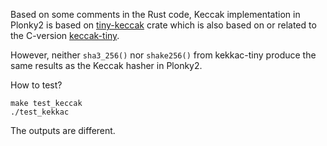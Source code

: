 Based on some comments in the Rust code, Keccak implementation in Plonky2 is based on [tiny-keccak](https://docs.rs/tiny-keccak/latest/tiny_keccak/) crate which is also based on or related to the C-version [keccak-tiny](https://github.com/coruus/keccak-tiny).

However, neither ``sha3_256()`` nor ``shake256()`` from kekkac-tiny produce the same results as the Keccak hasher in Plonky2.

How to test?

```
make test_keccak
./test_kekkac
```

The outputs are different.